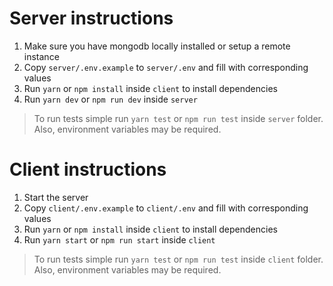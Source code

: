 
# Server instructions

1. Make sure you have mongodb locally installed or setup a remote instance
2. Copy `server/.env.example` to `server/.env` and fill with corresponding values
3. Run `yarn` or `npm install` inside `client` to install dependencies
4. Run `yarn dev` or `npm run dev` inside `server`

> To run tests simple run `yarn test` or `npm run test` inside `server` folder. Also, environment variables may be required.

# Client instructions

1. Start the server
2. Copy `client/.env.example` to `client/.env` and fill with corresponding values
3. Run `yarn` or `npm install` inside `client` to install dependencies
4. Run `yarn start` or `npm run start` inside `client`

> To run tests simple run `yarn test` or `npm run test` inside `client` folder. Also, environment variables may be required.

